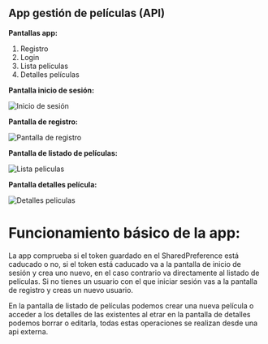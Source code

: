 ## App gestión de películas (API)

**Pantallas app:**

1. Registro
2. Login
3. Lista películas
4. Detalles películas

**Pantalla inicio de sesión:**

![Inicio de sesión](./Imagenes/pantallaLogin.PNG)

**Pantalla de registro:**

![Pantalla de registro](./Imagenes/pantallaRegistro.PNG)

**Pantalla de listado de películas:**

![Lista peliculas](./Imagenes/pantallaListaPeliculas.png)

**Pantalla detalles película:**

![Detalles peliculas](./Imagenes/pantallaDetalles.PNG)

# Funcionamiento básico de la app:

La app comprueba si el token guardado en el SharedPreference está caducado o no, si el token está caducado va a la pantalla de inicio de sesión y crea uno nuevo, en el caso contrario va directamente al listado de películas. Si no tienes un usuario con el que iniciar sesión vas a la pantalla de registro y creas un nuevo usuario.

En la pantalla de listado de películas podemos crear una nueva película o acceder a los detalles de las existentes al etrar en la pantalla de detalles podemos borrar o editarla, todas estas operaciones se realizan desde una api externa.
